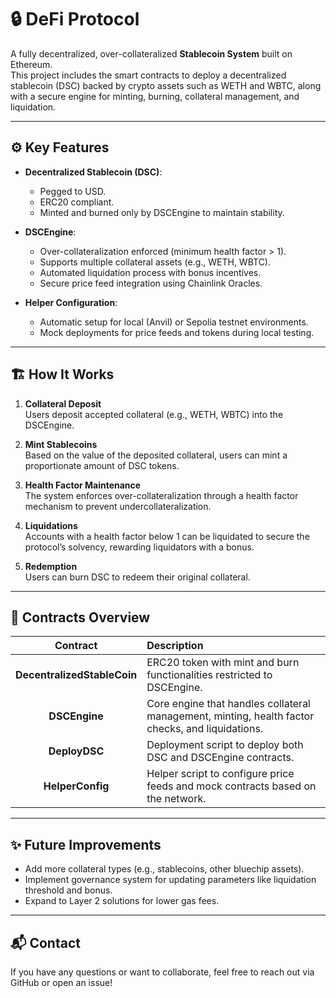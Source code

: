 # 🔒 DeFi Protocol

A fully decentralized, over-collateralized **Stablecoin System** built on Ethereum.  
This project includes the smart contracts to deploy a decentralized stablecoin (DSC) backed by crypto assets such as WETH and WBTC, along with a secure engine for minting, burning, collateral management, and liquidation.

---

## ⚙️ Key Features

- **Decentralized Stablecoin (DSC)**:
  - Pegged to USD.
  - ERC20 compliant.
  - Minted and burned only by DSCEngine to maintain stability.

- **DSCEngine**:
  - Over-collateralization enforced (minimum health factor > 1).
  - Supports multiple collateral assets (e.g., WETH, WBTC).
  - Automated liquidation process with bonus incentives.
  - Secure price feed integration using Chainlink Oracles.

- **Helper Configuration**:
  - Automatic setup for local (Anvil) or Sepolia testnet environments.
  - Mock deployments for price feeds and tokens during local testing.

---

## 🏗️ How It Works

1. **Collateral Deposit**  
   Users deposit accepted collateral (e.g., WETH, WBTC) into the DSCEngine.

2. **Mint Stablecoins**  
   Based on the value of the deposited collateral, users can mint a proportionate amount of DSC tokens.

3. **Health Factor Maintenance**  
   The system enforces over-collateralization through a health factor mechanism to prevent undercollateralization.

4. **Liquidations**  
   Accounts with a health factor below 1 can be liquidated to secure the protocol’s solvency, rewarding liquidators with a bonus.

5. **Redemption**  
   Users can burn DSC to redeem their original collateral.

---

## 📜 Contracts Overview

| Contract | Description |
|:--------:|:------------|
| **DecentralizedStableCoin** | ERC20 token with mint and burn functionalities restricted to DSCEngine. |
| **DSCEngine** | Core engine that handles collateral management, minting, health factor checks, and liquidations. |
| **DeployDSC** | Deployment script to deploy both DSC and DSCEngine contracts. |
| **HelperConfig** | Helper script to configure price feeds and mock contracts based on the network. |

---

## ✨ Future Improvements

- Add more collateral types (e.g., stablecoins, other bluechip assets).
- Implement governance system for updating parameters like liquidation threshold and bonus.
- Expand to Layer 2 solutions for lower gas fees.

---

## 📬 Contact

If you have any questions or want to collaborate, feel free to reach out via GitHub or open an issue!



